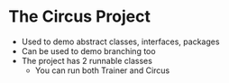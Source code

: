 # The Circus Project

- Used to demo abstract classes, interfaces, packages
- Can be used to demo branching too
- The project has 2 runnable classes
    - You can run both Trainer and Circus